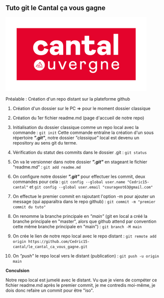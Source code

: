 **Tuto git le Cantal ça vous gagne**
--

![](img/CANTAL_Logo_Rouge_RVB_72dpi.png)

Préalable : Création d'un repo distant sur la plateforme github

1. Création d'un dossier sur le PC => pour le moment dossier classique

2. Création du 1er fichier readme.md (page d'accueil de notre repo)

3. Initialisation du dossier classique comme un repo local avec la commande : ```git init```
Cette commande entraîne la création d'un sous répertoire ***".git"***, notre dossier *"classique"* local est devenu un repository au sens git du terme.

4. Vérification du statut des commits dans le dossier .git : ```git status```

5. On va le versionner dans notre dossier ***".git"*** en stageant le fichier "readme.md" : ```git add readme.md```

6. On configure notre dossier ***".git"*** pour effectuer les commit, deux commandes pour cela : ```git config --global user.name "Cedric15-cantal"``` et ```git config --global user.email "courageot63@gmail.com"```

7. On effectue le premier commit en rajoutant l'option -m pour ajouter un message (qui apparaîtra dans le repo github) : ```git commit -m "premier commit du tuto"```

8. On renomme la branche principale en *"main"* (git en local a créé la branche principale en "master", alors que github attend par convention cette même branche principale en "main") : ```git branch -M main```

9. On crée le lien de notre repo local avec le repo distant : ```git remote add origin https://github.com/Cedric15-cantal/le_cantal_ca_vous_gagne.git```

10. On *"push"* le repo local vers le distant (publication) : ```git push -u origin main```

**Conculsion**

Notre repo local est jumelé avec le distant. Vu que je viens de compéter ce fichier readme.md après le premier commit, je me contredis moi-même, je dois donc refaire un commit pour être "iso".